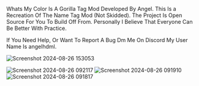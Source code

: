 Whats My Color Is A Gorilla Tag Mod Developed By Angel. This Is a Recreation Of The Name Tag Mod (Not Skidded).  The Project Is Open Source For You To Build Off From. Personally I Believe That Everyone Can Be Better With Practice.

If You Need Help, Or Want To Report A Bug Dm Me On Discord My User Name Is angelhdml.

![Screenshot 2024-08-26 153053](https://github.com/user-attachments/assets/b8cd7392-3188-456e-bab4-bf45128a25a3)

![Screenshot 2024-08-26 092117](https://github.com/user-attachments/assets/73d61c17-e1c3-4849-a305-506b7038cb48)
![Screenshot 2024-08-26 091910](https://github.com/user-attachments/assets/68195f08-692c-4548-a339-40ba7726cf90)
![Screenshot 2024-08-26 091817](https://github.com/user-attachments/assets/b2809654-5231-4e59-99f1-71c5ec155351)
